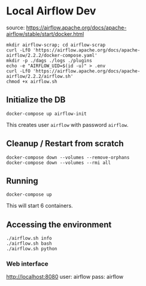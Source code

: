 # Local Airflow Dev

source: <https://airflow.apache.org/docs/apache-airflow/stable/start/docker.html>

```shell
mkdir airflow-scrap; cd airflow-scrap
curl -LfO 'https://airflow.apache.org/docs/apache-airflow/2.2.2/docker-compose.yaml'
mkdir -p ./dags ./logs ./plugins
echo -e "AIRFLOW_UID=$(id -u)" > .env
curl -LfO 'https://airflow.apache.org/docs/apache-airflow/2.2.2/airflow.sh'
chmod +x airflow.sh
```

## Initialize the DB

```shell
docker-compose up airflow-init
```

This creates user `airflow` with password `airflow`.

## Cleanup / Restart from scratch

```shell
docker-compose down --volumes --remove-orphans
docker-compose down --volumes --rmi all
```

## Running

```shell
docker-compose up
```

This will start 6 containers.

## Accessing the environment

```shell
./airflow.sh info
./airflow.sh bash
./airflow.sh python
```

### Web interface

<http://localhost:8080>
user: airflow
pass: airflow

